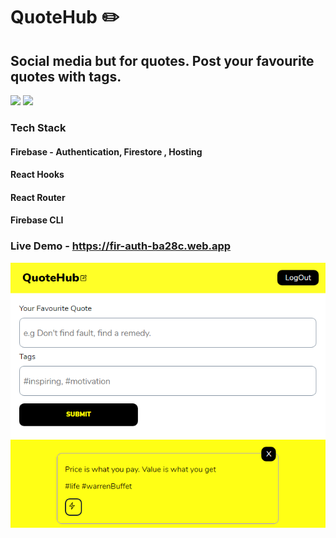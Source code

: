 # QuoteHub :pencil2:

## Social media but for quotes. Post your favourite quotes with tags. 

[![](https://gitrate.herokuapp.com/happy?ref=RidhikGovind.undefined)](https://gitrate.herokuapp.com/happy/done?ref=RidhikGovind.undefined)
[![](https://gitrate.herokuapp.com/unhappy?ref=RidhikGovind.undefined)](https://gitrate.herokuapp.com/unhappy/done?ref=RidhikGovind.undefined)

### Tech Stack 
 #### Firebase - Authentication, Firestore , Hosting
 #### React Hooks 
 #### React Router 
 #### Firebase CLI
 
### Live Demo - https://fir-auth-ba28c.web.app

![](screenshot.png)
